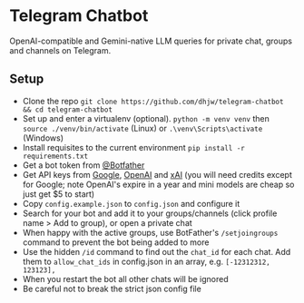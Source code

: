 # Telegram Chatbot
OpenAI-compatible and Gemini-native LLM queries for private chat, groups and channels on Telegram.

## Setup
- Clone the repo `git clone https://github.com/dhjw/telegram-chatbot && cd telegram-chatbot`
- Set up and enter a virtualenv (optional). `python -m venv venv` then `source ./venv/bin/activate` (Linux) or `.\venv\Scripts\activate` (Windows)
- Install requisites to the current environment  `pip install -r requirements.txt`
- Get a bot token from [@Botfather](https://t.me/BotFather)
- Get API keys from [Google](https://aistudio.google.com), [OpenAI](https://platform.openai.com/) and [xAI](https://console.x.ai/) (you will need credits except for Google; note OpenAI's expire in a year and mini models are cheap so just get $5 to start)
- Copy `config.example.json` to `config.json` and configure it
- Search for your bot and add it to your groups/channels (click profile name > Add to group), or open a private chat
- When happy with the active groups, use BotFather's `/setjoingroups` command to prevent the bot being added to more
- Use the hidden `/id` command to find out the `chat_id` for each chat. Add them to `allow_chat_ids` in config.json in an array, e.g. `[-12312312, 123123],`
- When you restart the bot all other chats will be ignored
- Be careful not to break the strict json config file